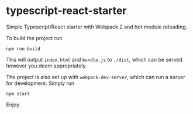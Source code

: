 # typescript-react-starter

Simple Typescript/React starter with Webpack 2 and hot module reloading.

To build the project run

    npm run build

This will output `index.html` and `bundle.js` to `./dist`, which can be served however you deem appropriately.

The project is also set up with `webpack-dev-server`, which can run a server for development. Simply run

    npm start

Enjoy.
